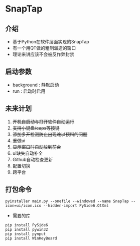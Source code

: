 # SnapTap


## 介绍
+ 基于Python在软件层面实现的SnapTap
+ 有一个用QT做的粗制滥造的窗口
+ 理论来讲应该不会被反作弊封禁

## 启动参数
+ background : 静默启动
+ run : 启动时启用

## 未来计划
1. ~~开机自启动与打开软件自动运行~~
2. ~~支持小键盘/caps等按键~~
3. ~~添加多开检测防止出现难以预料的问题~~
4. ~~重做ui~~
5. ~~显示窗口时自动放到前台~~
6. ui缺失自动补全
7. Github自动检查更新
8. 配置切换
9. 跨平台

## 打包命令
``` batch
pyinstaller main.py --onefile --windowed --name SnapTap --icon=ui/icon.ico --hidden-import PySide6.QtXml
```
+ 需要的库
``` batch
pip install PySide6
pip install pywin32
pip install pynput
pip install WinKeyBoard
```
